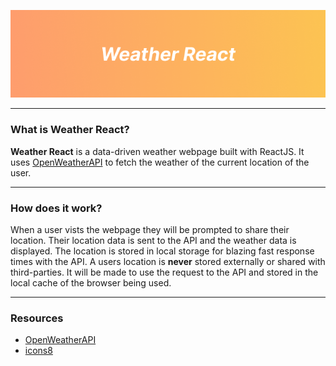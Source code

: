<p align=center><img src="https://raw.githubusercontent.com/JacobPantuso/weather-react/main/src/components/weather/weather-banner.png"></p>
<hr>
<h3>What is Weather React?</h3>
<b>Weather React</b> is a data-driven weather webpage built with ReactJS. It uses <a href="https://openweathermap.org">OpenWeatherAPI</a> to fetch the weather of the current location of the user.
<hr>
<h3>How does it work?</h3>
<p>When a user vists the webpage they will be prompted to share their location. Their location data is sent to the API and the weather data is displayed. The location is stored in local storage for blazing fast response times with the API. A users location is <b>never</b> stored externally or shared with third-parties. It will be made to use the request to the API and stored in the local cache of the browser being used.</p>
<hr>
<h3>Resources</h3>
<ul>
  <li><a href="https://openweathermap.org">OpenWeatherAPI</a></li>
  <li><a href="https://icons8.com">icons8</a></li>
</ul>
